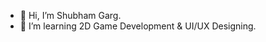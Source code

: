 - 👋 Hi, I’m Shubham Garg.
- 👀 I’m learning 2D Game Development & UI/UX Designing.

<!---
NitroKage/NitroKage is a ✨ special ✨ repository because its `README.md` (this file) appears on your GitHub profile.
You can click the Preview link to take a look at your changes.
--->
